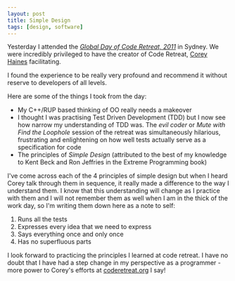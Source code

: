 ```yaml
---
layout: post
title: Simple Design
tags: [design, software]
---
```


Yesterday I attended the [_Global Day of Code Retreat, 2011_](http://coderetreat.org/events/global-day-of-coderetreat-2011) in Sydney. We were incredibly
privileged to have the creator of Code Retreat, [Corey Haines](http://twitter.com/coreyhaines)
facilitating.

I found the experience to be really very profound and recommend it without reserve to developers of all levels.

Here are some of the things I took from the day:

- My C++/RUP based thinking of OO really needs a makeover
- I thought I was practising Test Driven Development (TDD) but I now see how narrow my understanding of TDD was.
The _evil coder_ or _Mute with Find the Loophole_ session of the retreat was simultaneously hilarious, frustrating and enlightening on how well tests actually serve as a specification for code
- The principles of _Simple Design_ (attributed to the best of my knowledge to Kent Beck and Ron Jeffries in the Extreme Programming book)

I've come across each of the 4 principles of simple design but when I heard Corey talk through them in sequence, it really made a difference
to the way I understand them.  I know that this understanding will change as I practice with them and I will not remember them as well when I am in the thick of the work day,
so I'm writing them down here as a note to self:

1. Runs all the tests
1. Expresses every idea that we need to express
1. Says everything once and only once
1. Has no superfluous parts

I look forward to practicing the principles I learned at code retreat.  I have no doubt that I have had a step change in my perspective as a programmer - more power to
Corey's efforts at [coderetreat.org](http://coderetreat.org) I say!
